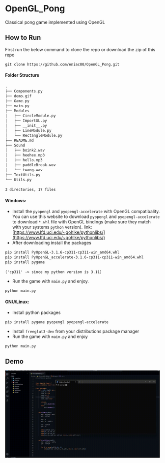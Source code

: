 # OpenGL_Pong
Classical pong game implemented using OpenGL

## How to Run
First run the below command to clone the repo or download the zip of this repo
```
git clone https://github.com/eniac00/OpenGL_Pong.git
```
#### Folder Structure
```
.
├── Components.py
├── demo.gif
├── Game.py
├── main.py
├── Modules
│   ├── CircleModule.py
│   ├── ImportGL.py
│   ├── __init__.py
│   ├── LineModule.py
│   └── RectangleModule.py
├── README.md
├── Sound
│   ├── boink2.wav
│   ├── heehee.mp3
│   ├── hello.mp3
│   ├── paddleBreak.wav
│   └── twang.wav
├── TextUtils.py
└── Utils.py

3 directories, 17 files
```
#### Windows:
* Install the `pyopengl` and `pyopengl-accelerate` with OpenGL compatibality. You can use this website to download `pyopengl` and `pyopengl-accelerate` to download `*.whl` file with OpenGL bindings (make sure they match with your systems `python` version). link: [https://www.lfd.uci.edu/~gohlke/pythonlibs/](https://www.lfd.uci.edu/~gohlke/pythonlibs/)
* After downloading install the packages
```
pip install PyOpenGL‑3.1.6‑cp311‑cp311‑win_amd64.whl
pip install PyOpenGL_accelerate‑3.1.6‑cp311‑cp311‑win_amd64.whl 
pip install pygame

('cp311' -> since my python version is 3.11)
```

* Run the  game  with `main.py` and enjoy.
```
python main.py
```

#### GNU/Linux:
* Install python packages
```
pip install pygame pyopengl pyopengl-accelerate
```
* Install `freeglut3-dev` from your distributions package manager
* Run the game with `main.py` and enjoy
```
python main.py
```

## Demo

![demo](./demo.gif)
